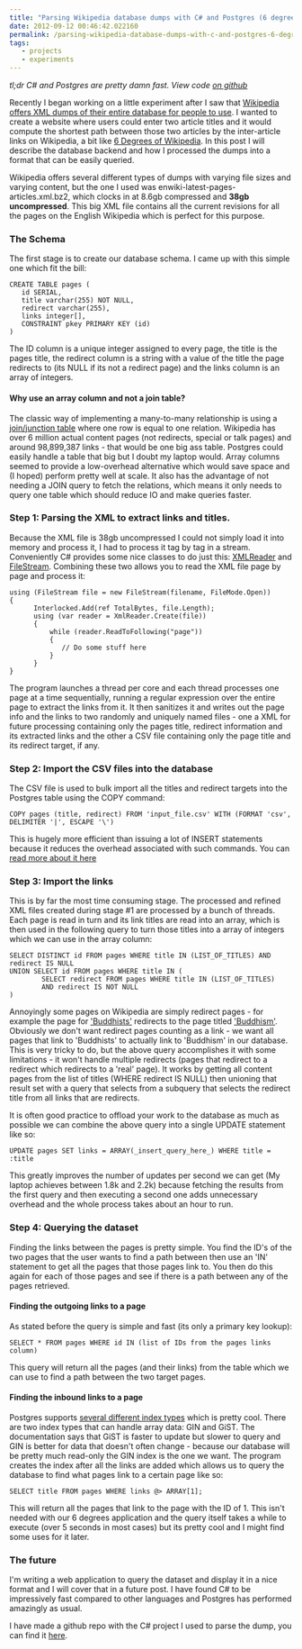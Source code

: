 ```yaml
---
title: "Parsing Wikipedia database dumps with C# and Postgres (6 degrees of Wikipedia)"
date: 2012-09-12 00:46:42.022160
permalink: /parsing-wikipedia-database-dumps-with-c-and-postgres-6-degrees-of-wikipedia
tags:
   - projects
   - experiments
---
```


*tl;dr C# and Postgres are pretty damn fast. View code [on github](https://github.com/orf/Wikipedia-XML-Processor)*

Recently I began working on a little experiment after I saw that [Wikipedia offers XML dumps of their entire database for people to use](http://dumps.wikimedia.org/enwiki/latest/). I wanted to create a website where users could enter two article titles and it would compute the shortest path between those two articles by the inter-article links on Wikipedia, a bit like [6 Degrees of Wikipedia](http://mu.netsoc.ie/wiki/). In this post I will describe the database backend and how I processed the dumps into a format that can be easily queried.

Wikipedia offers several different types of dumps with varying file sizes and varying content, but the one I used was enwiki-latest-pages-articles.xml.bz2, which clocks in at 8.6gb compressed and __38gb uncompressed__. This big XML file contains all the current revisions for all the pages on the English Wikipedia which is perfect for this purpose.

### The Schema
The first stage is to create our database schema. I came up with this simple one which fit the bill:


    CREATE TABLE pages (
       id SERIAL,
       title varchar(255) NOT NULL,
       redirect varchar(255),
       links integer[],
       CONSTRAINT pkey PRIMARY KEY (id)
    )


The ID column is a unique integer assigned to every page, the title is the pages title, the redirect column is a string with a value of the title the page redirects to (its NULL if its not a redirect page) and the links column is an array of integers.

#### Why use an array column and not a join table?
The classic way of implementing a many-to-many relationship is using a [join/junction table](http://en.wikipedia.org/wiki/Junction_table) where one row is equal to one relation. Wikipedia has over 6 million actual content pages (not redirects, special or talk pages) and around 98,899,387 links - that would be one big ass table. Postgres could easily handle a table that big but I doubt my laptop would. Array columns seemed to provide a low-overhead alternative which would save space and (I hoped) perform pretty well at scale. It also has the advantage of not needing a JOIN query to fetch the relations, which means it only needs to query one table which should reduce IO and make queries faster.

### Step 1: Parsing the XML to extract links and titles.
Because the XML file is 38gb uncompressed I could not simply load it into memory and process it, I had to process it tag by tag in a stream. Conveniently C# provides some nice classes to do just this: [XMLReader](http://msdn.microsoft.com/en-us/library/system.xml.xmlreader.aspx) and [FileStream](http://msdn.microsoft.com/en-us/library/system.io.filestream(v=vs.110).aspx). Combining these two allows you to read the XML file page by page and process it:


    using (FileStream file = new FileStream(filename, FileMode.Open))
    {
          Interlocked.Add(ref TotalBytes, file.Length);
          using (var reader = XmlReader.Create(file))
          {
              while (reader.ReadToFollowing("page"))
              {
                 // Do some stuff here
              }
          }
    }


The program launches a thread per core and each thread processes one page at a time sequentially, running a regular expression over the entire page to extract the links from it. It then sanitizes it and writes out the page info and the links to two randomly and uniquely named files - one a XML for future processing containing only the pages title, redirect information and its extracted links and the other a CSV file containing only the page title and its redirect target, if any.

### Step 2: Import the CSV files into the database
The CSV file is used to bulk import all the titles and redirect targets into the Postgres table using the COPY command:


    COPY pages (title, redirect) FROM 'input_file.csv' WITH (FORMAT 'csv', DELIMITER '|', ESCAPE '\')

This is hugely more efficient than issuing a lot of INSERT statements because it reduces the overhead associated with such commands. You can [read more about it here](http://www.postgresql.org/docs/9.2/static/sql-copy.html)

### Step 3: Import the links
This is by far the most time consuming stage. The processed and refined XML files created during stage #1 are processed by a bunch of threads. Each page is read in turn and its link titles are read into an array, which is then used in the following query to turn those titles into a array of integers which we can use in the array column:


    SELECT DISTINCT id FROM pages WHERE title IN (LIST_OF_TITLES) AND redirect IS NULL
    UNION SELECT id FROM pages WHERE title IN (
            SELECT redirect FROM pages WHERE title IN (LIST_OF_TITLES) 
            AND redirect IS NOT NULL
    )

Annoyingly some pages on Wikipedia are simply redirect pages - for example the page for ['Buddhists'](http://en.wikipedia.org/wiki/Buddhists) redirects to the page titled [ 'Buddhism'](http://en.wikipedia.org/wiki/Buddhism). Obviously we don't want redirect pages counting as a link - we want all pages that link to 'Buddhists' to actually link to 'Buddhism' in our database. This is very tricky to do, but the above query accomplishes it with some limitations - it won't handle multiple redirects (pages that redirect to a redirect which redirects to a 'real' page). It works by getting all content pages from the list of titles (WHERE redirect IS NULL) then unioning that result set with a query that selects from a subquery that selects the redirect title from all links that are redirects. 

It is often good practice to offload your work to the database as much as possible we can combine the above query into a single UPDATE statement like so:


    UPDATE pages SET links = ARRAY(_insert_query_here_) WHERE title = :title

This greatly improves the number of updates per second we can get (My laptop achieves between 1.8k and 2.2k) because fetching the results from the first query and then executing a second one adds unnecessary overhead and the whole process takes about an hour to run.

### Step 4: Querying the dataset
Finding the links between the pages is pretty simple. You find the ID's of the two pages that the user wants to find a path between then use an 'IN' statement to get all the pages that those pages link to. You then do this again for each of those pages and see if there is a path between any of the pages retrieved.

#### Finding the outgoing links to a page
As stated before the query is simple and fast (its only a primary key lookup):


    SELECT * FROM pages WHERE id IN (list of IDs from the pages links column)

This query will return all the pages (and their links) from the table which we can use to find a path between the two target pages.

#### Finding the inbound links to a page
Postgres supports [several different index types](http://www.postgresql.org/docs/9.2/static/indexes-types.html) which is pretty cool. There are two index types that can handle array data: GIN and GiST. The documentation says that GiST is faster to update but slower to query and GIN is better for data that doesn't often change - because our database will be pretty much read-only the GIN index is the one we want. The program creates the index after all the links are added which allows us to query the database to find what pages link to a certain page like so:


    SELECT title FROM pages WHERE links @> ARRAY[1];

This will return all the pages that link to the page with the ID of 1. This isn't needed with our 6 degrees application and the query itself takes a while to execute (over 5 seconds in most cases) but its pretty cool and I might find some uses for it later.

### The future
I'm writing a web application to query the dataset and display it in a nice format and I will cover that in a future post. I have found C# to be impressively fast compared to other languages and Postgres has performed amazingly as usual. 

I have made a github repo with the C# project I used to parse the dump, you can find it [here](https://github.com/orf/Wikipedia-XML-Processor).
    